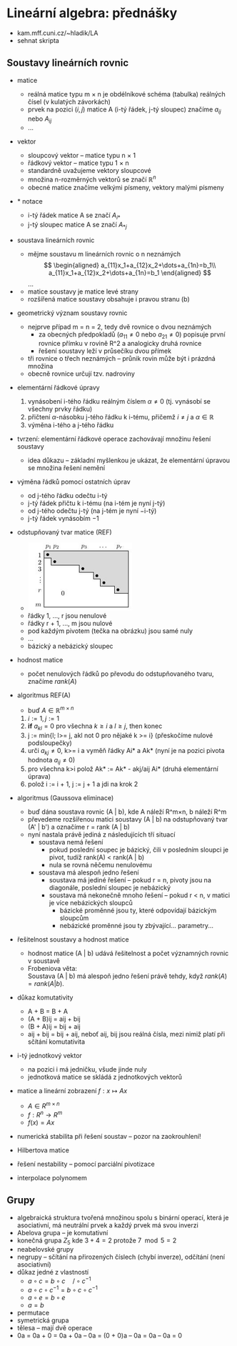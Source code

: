 # Lineární algebra: přednášky

- kam.mff.cuni.cz/~hladik/LA
- sehnat skripta

## Soustavy lineárních rovnic

- matice
	- reálná matice typu m × n je obdélníkové schéma (tabulka) reálných čísel (v kulatých závorkách)
	- prvek na pozici $(i,j)$ matice A (i-tý řádek, j-tý sloupec) značíme $a_{ij}$ nebo $A_{ij}$
	- ...
- vektor
	- sloupcový vektor – matice typu n × 1
	- řádkový vektor – matice typu 1 × n
	- standardně uvažujeme vektory sloupcové
	- množina n-rozměrných vektorů se značí $\mathbb{R}^n$
	- obecné matice značíme velkými písmeny, vektory malými písmeny
- $*$ notace
	- i-tý řádek matice A se značí $A_{i*}$
	- j-tý sloupec matice A se značí $A_{*j}$
- soustava lineárních rovnic
	- mějme soustavu m lineárních rovnic o n neznámých
$$
\begin{aligned}
a_{11}x_1+a_{12}x_2+\dots+a_{1n}=b_1\\
a_{11}x_1+a_{12}x_2+\dots+a_{1n}=b_1
\end{aligned}
$$ ...
- 
	- matice soustavy je matice levé strany
	- rozšířená matice soustavy obsahuje i pravou stranu (b)
- geometrický význam soustavy rovnic
	- nejprve případ m = n = 2, tedy dvě rovnice o dvou neznámých
		- za obecných předpokladů ($a_{11} \not= 0$ nebo $a_{21} \not= 0$) popisuje první rovnice přímku v rovině R^2 a analogicky druhá rovnice
		- řešení soustavy leží v průsečíku dvou přímek
	- tři rovnice o třech neznámých – průnik rovin může být i prázdná množina
	- obecně rovnice určují tzv. nadroviny
- elementární řádkové úpravy
	1. vynásobení i-tého řádku reálným číslem $\alpha \not= 0$ (tj. vynásobí se všechny prvky řádku)
	2. přičtení $\alpha$-násobku j-tého řádku k i-tému, přičemž $i \not= j$ a $\alpha \in \mathbb{R}$
	3. výměna i-tého a j-tého řádku
- tvrzení: elementární řádkové operace zachovávají množinu řešení soustavy
	- idea důkazu – základní myšlenkou je ukázat, že elementární úpravou se množina řešení nemění
- výměna řádků pomocí ostatních úprav
	- od j-tého řádku odečtu i-tý
	- j-tý řádek přičtu k i-tému (na i-tém je nyní j-tý)
	- od j-tého odečtu j-tý (na j-tém je nyní $-$i-tý)
	- j-tý řádek vynásobím $-1$
- odstupňovaný tvar matice (REF)
	- ![ref](přílohy/ref.jpg)
	- řádky 1, ..., r jsou nenulové
	- řádky r + 1, ..., m jsou nulové
	- pod každým pivotem (tečka na obrázku) jsou samé nuly
	- ...
	- bázický a nebázický sloupec
- hodnost matice
	- počet nenulových řádků po převodu do odstupňovaného tvaru, značíme $rank(A)$
- algoritmus REF(A)
	- buď $A \in \mathbb{R}^{m×n}$
	1) $i:=1, j:=1$
	2) **if** $a_{kl} = 0$ pro všechna $k \geq i$ a $l \geq j$, then konec
	3) j := min{l; l>= j, akl not 0 pro nějaké k >= i} (přeskočíme nulové podsloupečky)
	4) urči $a_{kj} \neq 0$, k>= i a vyměň řádky Ai* a Ak* (nyní je na pozici pivota hodnota $a_{ij} \neq 0$)
	5) pro všechna k>i polož Ak* := Ak* - akj/aij Ai* (druhá elementární úprava)
	6) polož i := i + 1, j := j + 1 a jdi na krok 2
- algoritmus (Gaussova eliminace)
	- buď dána soustava rovnic (A | b), kde A náleží R^m×n, b náleží R^m
	- převedeme rozšířenou matici soustavy (A | b) na odstupňovaný tvar (A' | b') a označíme r = rank (A | b)
	- nyní nastala právě jediná z následujících tří situací
		- soustava nemá řešení
			- pokud poslední soupec je bázický, čili v posledním sloupci je pivot, tudíž rank(A) < rank(A | b)
			- nula se rovná něčemu nenulovému
		- soustava má alespoň jedno řešení
			- soustava má jediné řešení – pokud r = n, pivoty jsou na diagonále, poslední sloupec je nebázický
			- soustava má nekonečně mnoho řešení – pokud r < n, v matici je více nebázických sloupců
				- bázické proměnné jsou ty, které odpovídají bázickým sloupcům
				- nebázické proměnné jsou ty zbývající... parametry...
- řešitelnost soustavy a hodnost matice
	- hodnost matice (A | b) udává řešitelnost a počet významných rovnic v soustavě
	- Frobeniova věta:  
	  Soustava (A | b) má alespoň jedno řešení právě tehdy, když $rank(A) = rank(A | b)$.

- důkaz komutativity
	- A + B = B + A
	- (A + B)ij = aij + bij
	- (B + A)ij = bij + aij
	- aij + bij = bij + aij, neboť aij, bij jsou reálná čísla, mezi nimiž platí při sčítání komutativita
- i-tý jednotkový vektor
	- na pozici i má jedničku, všude jinde nuly
	- jednotková matice se skládá z jednotkových vektorů
- matice a lineární zobrazení $f: x \mapsto Ax$
	- $A \in R^{m×n}$
	- $f: R^n→R^m$
	- $f(x)=Ax$
- numerická stabilita při řešení soustav – pozor na zaokrouhlení!
- Hilbertova matice
- řešení nestability – pomocí parciální pivotizace
- interpolace polynomem

## Grupy

- algebraická struktura tvořená množinou spolu s binární operací, která je asociativní, má neutrální prvek a každý prvek má svou inverzi
- Abelova grupa – je komutativní
- konečná grupa $Z_5$ kde $3+4=2$ protože $7\mod 5=2$
- neabelovské grupy
- negrupy – sčítání na přirozených číslech (chybí inverze), odčítání (není asociativní)
- důkaz jedné z vlastností
	- $a \circ c = b \circ c \quad /\circ c^{-1}$
	- $a \circ c \circ c^{-1} = b \circ c \circ c^{-1}$
	- $a \circ e = b \circ e$
	- $a = b$
- permutace
- symetrická grupa
- tělesa – mají dvě operace
- 0a = 0a + 0 = 0a + 0a – 0a = (0 + 0)a – 0a = 0a – 0a = 0